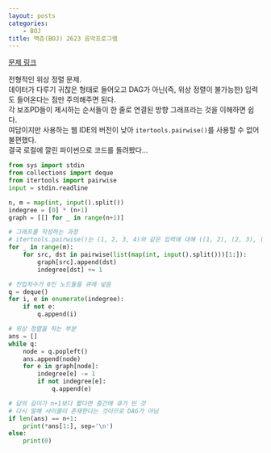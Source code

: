```yaml
---
layout: posts
categories:
    - BOJ
title: 백준(BOJ) 2623 음악프로그램
---
```


[문제 링크](https://www.acmicpc.net/problem/2623)

전형적인 위상 정렬 문제.  
데이터가 다루기 귀찮은 형태로 들어오고 DAG가 아닌(즉, 위상 정렬이 불가능한) 입력도 들어온다는 점만 주의해주면 된다.  
각 보조PD들이 제시하는 순서들이 한 줄로 연결된 방향 그래프라는 것을 이해하면 쉽다.  
여담이지만 사용하는 웹 IDE의 버전이 낮아 `itertools.pairwise()`를 사용할 수 없어 불편했다.  
결국 로컬에 깔린 파이썬으로 코드를 돌려봤다...

```python
from sys import stdin
from collections import deque
from itertools import pairwise
input = stdin.readline

n, m = map(int, input().split())
indegree = [0] * (n+1)
graph = [[] for _ in range(n+1)]

# 그래프를 작성하는 과정
# itertools.pairwise()는 (1, 2, 3, 4)와 같은 입력에 대해 ((1, 2), (2, 3), (3, 4))와 같은 값을 리턴한다
for _ in range(m):
	for src, dst in pairwise(list(map(int, input().split()))[1:]):
		graph[src].append(dst)
		indegree[dst] += 1

# 진입차수가 0인 노드들을 큐에 넣음
q = deque()
for i, e in enumerate(indegree):
	if not e:
		q.append(i)

# 위상 정렬을 하는 부분
ans = []
while q:
	node = q.popleft()
	ans.append(node)
	for e in graph[node]:
		indegree[e] -= 1
		if not indegree[e]:
			q.append(e)

# 답의 길이가 n+1보다 짧다면 중간에 큐가 빈 것
# 다시 말해 사이클이 존재한다는 것이므로 DAG가 아님
if len(ans) == n+1:
	print(*ans[1:], sep='\n')
else:
	print(0)
```
